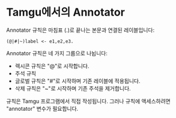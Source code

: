 # Tamgu에서의 Annotator

Annotator 규칙은 마침표 (.)로 끝나는 본문과 연결된 레이블입니다:

```
(@|#|~)label <- e1,e2,e3.
```

Annotator 규칙은 네 가지 그룹으로 나뉩니다:

- 렉시콘 규칙은 "@"로 시작합니다.
- 주석 규칙
- 글로벌 규칙은 "#"로 시작하며 기존 레이블에 적용됩니다.
- 삭제 규칙은 "~"로 시작하며 기존 주석을 제거합니다.

규칙은 Tamgu 프로그램에서 직접 작성됩니다. 그러나 규칙에 액세스하려면 "annotator" 변수가 필요합니다.